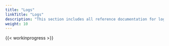 ```yaml
---
title: "Logs"
linkTitle: "Logs"
description: "This section includes all reference documentation for logs generated by the {{% ctx %}} Innovation platform."
weight: 10
---
```


{{< workinprogress >}}